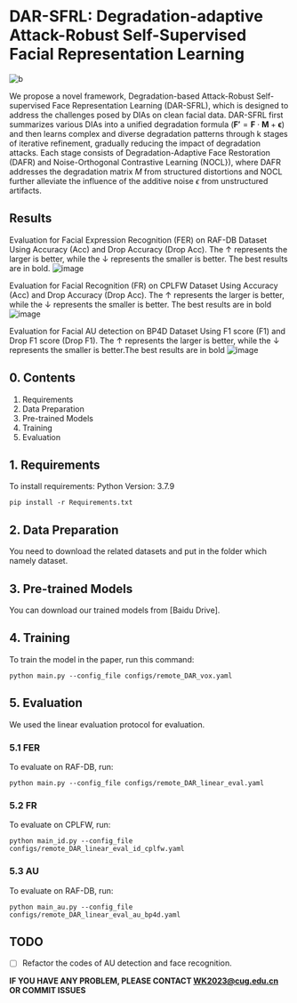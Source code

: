 # DAR-SFRL: Degradation-adaptive Attack-Robust Self-Supervised Facial Representation Learning
![b](https://github.com/user-attachments/assets/f843c1d2-efc7-48a3-85e6-bb865abd0146)

We propose a novel framework, Degradation-based Attack-Robust Self-supervised Face Representation Learning (DAR-SFRL), which is designed to address the challenges posed by DIAs on clean facial data. DAR-SFRL first summarizes various DIAs into a unified degradation formula ($\mathbf{F'} = \mathbf{F} \cdot  \mathbf{M} + \boldsymbol{\epsilon}$) and then learns complex and diverse degradation patterns through k stages of iterative refinement, gradually reducing the impact of degradation attacks. Each stage consists of Degradation-Adaptive Face Restoration (DAFR) and Noise-Orthogonal Contrastive Learning (NOCL}), where DAFR addresses the degradation matrix $M$ from structured distortions and NOCL further alleviate the influence of the additive noise $\epsilon$ from unstructured  artifacts.

## Results
Evaluation for Facial Expression Recognition (FER) on RAF-DB Dataset Using Accuracy (Acc) and Drop Accuracy (Drop Acc). The $\uparrow$ represents the larger is better, while the $\downarrow$ represents the smaller is better. The best results are in bold.
![image](https://github.com/user-attachments/assets/70abe2ae-16f1-41fa-8577-b912289bd401)

Evaluation for Facial Recognition (FR) on CPLFW Dataset Using Accuracy (Acc) and Drop Accuracy (Drop Acc). The $\uparrow$ represents the larger is better, while the $\downarrow$ represents the smaller is better. The best results are in bold
![image](https://github.com/user-attachments/assets/05a94f00-1907-46a7-8d98-ccd38f2af689)

Evaluation for Facial AU detection on BP4D Dataset Using F1 score (F1) and Drop F1 score (Drop F1). The $\uparrow$ represents the larger is better, while the $\downarrow$ represents the smaller is better.The best results are in bold
![image](https://github.com/user-attachments/assets/4fac4f01-246d-4fe6-a481-d9d0c88327ac)

## 0. Contents
1. Requirements
2. Data Preparation
3. Pre-trained Models
4. Training
5. Evaluation

## 1. Requirements

To install requirements:
Python Version: 3.7.9

```
pip install -r Requirements.txt
```

## 2. Data Preparation

You need to download the related datasets  and put in the folder which namely dataset.

## 3. Pre-trained Models

You can download our trained models from [Baidu Drive].

## 4. Training

To train the model in the paper, run this command:

```
python main.py --config_file configs/remote_DAR_vox.yaml
```

## 5. Evaluation

We used the linear evaluation protocol for evaluation.

### 5.1 FER

To evaluate on RAF-DB, run:

```
python main.py --config_file configs/remote_DAR_linear_eval.yaml

```
### 5.2 FR

To evaluate on CPLFW, run:

```
python main_id.py --config_file configs/remote_DAR_linear_eval_id_cplfw.yaml

```
### 5.3 AU

To evaluate on RAF-DB, run:

```
python main_au.py --config_file configs/remote_DAR_linear_eval_au_bp4d.yaml

```

## TODO 

- [ ] Refactor the codes of AU detection and face recognition.

**IF YOU HAVE ANY PROBLEM, PLEASE CONTACT WK2023@cug.edu.cn OR COMMIT ISSUES**
